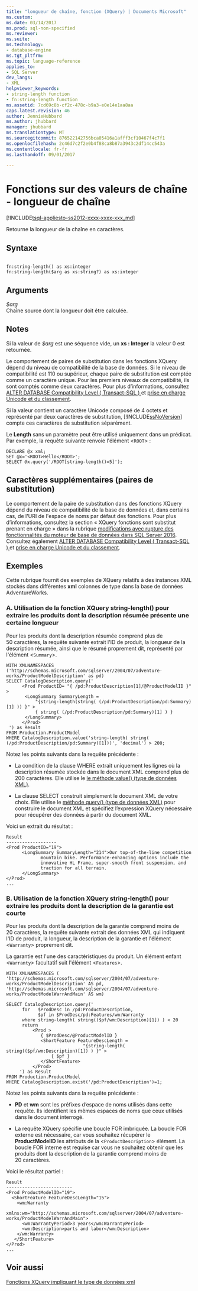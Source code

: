 ```yaml
---
title: "longueur de chaîne, fonction (XQuery) | Documents Microsoft"
ms.custom: 
ms.date: 03/14/2017
ms.prod: sql-non-specified
ms.reviewer: 
ms.suite: 
ms.technology:
- database-engine
ms.tgt_pltfrm: 
ms.topic: language-reference
applies_to:
- SQL Server
dev_langs:
- XML
helpviewer_keywords:
- string-length function
- fn:string-length function
ms.assetid: 7cd69c8b-cf2c-478c-b9a3-e0e14e1aa8aa
caps.latest.revision: 46
author: JennieHubbard
ms.author: jhubbard
manager: jhubbard
ms.translationtype: MT
ms.sourcegitcommit: 876522142756bca05416a1afff3cf10467f4c7f1
ms.openlocfilehash: 2c46d7c2f2e0b4f88ca8b87a3943c2df14cc543a
ms.contentlocale: fr-fr
ms.lasthandoff: 09/01/2017

---
```

# <a name="functions-on-string-values---string-length"></a>Fonctions sur des valeurs de chaîne - longueur de chaîne
[!INCLUDE[tsql-appliesto-ss2012-xxxx-xxxx-xxx_md](../includes/tsql-appliesto-ss2012-xxxx-xxxx-xxx-md.md)]

  Retourne la longueur de la chaîne en caractères.  
  
## <a name="syntax"></a>Syntaxe  
  
```  
  
fn:string-length() as xs:integer  
fn:string-length($arg as xs:string?) as xs:integer  
```  
  
## <a name="arguments"></a>Arguments  
 *$arg*  
 Chaîne source dont la longueur doit être calculée.  
  
## <a name="remarks"></a>Notes  
 Si la valeur de *$arg* est une séquence vide, un **xs : Integer** la valeur 0 est retournée.  
  
 Le comportement de paires de substitution dans les fonctions XQuery dépend du niveau de compatibilité de la base de données. Si le niveau de compatibilité est 110 ou supérieur, chaque paire de substitution est comptée comme un caractère unique. Pour les premiers niveaux de compatibilité, ils sont comptés comme deux caractères. Pour plus d’informations, consultez [ALTER DATABASE Compatibility Level &#40; Transact-SQL &#41; ](../t-sql/statements/alter-database-transact-sql-compatibility-level.md) et [prise en charge Unicode et du classement](../relational-databases/collations/collation-and-unicode-support.md).  
  
 Si la valeur contient un caractère Unicode composé de 4 octets et représenté par deux caractères de substitution, [!INCLUDE[ssNoVersion](../includes/ssnoversion-md.md)] compte ces caractères de substitution séparément.  
  
 Le **Length** sans un paramètre peut être utilisé uniquement dans un prédicat. Par exemple, la requête suivante renvoie l'élément <`ROOT`> :  
  
```  
DECLARE @x xml;  
SET @x='<ROOT>Hello</ROOT>';  
SELECT @x.query('/ROOT[string-length()=5]');  
```  
  
## <a name="supplementary-characters-surrogate-pairs"></a>Caractères supplémentaires (paires de substitution)  
 Le comportement de la paire de substitution dans des fonctions XQuery dépend du niveau de compatibilité de la base de données et, dans certains cas, de l'URI de l'espace de noms par défaut des fonctions. Pour plus d’informations, consultez la section « XQuery fonctions sont substitut prenant en charge » dans la rubrique [modifications avec rupture des fonctionnalités du moteur de base de données dans SQL Server 2016](../database-engine/breaking-changes-to-database-engine-features-in-sql-server-2016.md). Consultez également [ALTER DATABASE Compatibility Level &#40; Transact-SQL &#41; ](../t-sql/statements/alter-database-transact-sql-compatibility-level.md) et [prise en charge Unicode et du classement](../relational-databases/collations/collation-and-unicode-support.md).  
  
## <a name="examples"></a>Exemples  
 Cette rubrique fournit des exemples de XQuery relatifs à des instances XML stockés dans différentes **xml** colonnes de type dans la base de données AdventureWorks.  
  
### <a name="a-using-the-string-length-xquery-function-to-retrieve-products-with-long-summary-descriptions"></a>A. Utilisation de la fonction XQuery string-length() pour extraire les produits dont la description résumée présente une certaine longueur  
 Pour les produits dont la description résumée comprend plus de 50 caractères, la requête suivante extrait l'ID de produit, la longueur de la description résumée, ainsi que le résumé proprement dit, représenté par l'élément <`Summary`>.  
  
```  
WITH XMLNAMESPACES ('http://schemas.microsoft.com/sqlserver/2004/07/adventure-works/ProductModelDescription' as pd)  
SELECT CatalogDescription.query('  
      <Prod ProductID= "{ /pd:ProductDescription[1]/@ProductModelID }" >  
       <LongSummary SummaryLength =   
           "{string-length(string( (/pd:ProductDescription/pd:Summary)[1] )) }" >  
           { string( (/pd:ProductDescription/pd:Summary)[1] ) }  
       </LongSummary>  
      </Prod>  
 ') as Result  
FROM Production.ProductModel  
WHERE CatalogDescription.value('string-length( string( (/pd:ProductDescription/pd:Summary)[1]))', 'decimal') > 200;  
```  
  
 Notez les points suivants dans la requête précédente :  
  
-   La condition de la clause WHERE extrait uniquement les lignes où la description résumée stockée dans le document XML comprend plus de 200 caractères. Elle utilise le [le méthode value() (type de données XML)](../t-sql/xml/value-method-xml-data-type.md).  
  
-   La clause SELECT construit simplement le document XML de votre choix. Elle utilise le [méthode query() (type de données XML)](../t-sql/xml/query-method-xml-data-type.md) pour construire le document XML et spécifiez l’expression XQuery nécessaire pour récupérer des données à partir du document XML.  
  
 Voici un extrait du résultat :  
  
```  
Result  
-------------------  
<Prod ProductID="19">  
      <LongSummary SummaryLength="214">Our top-of-the-line competition   
             mountain bike. Performance-enhancing options include the  
             innovative HL Frame, super-smooth front suspension, and   
             traction for all terrain.  
      </LongSummary>  
</Prod>  
...  
```  
  
### <a name="b-using-the-string-length-xquery-function-to-retrieve-products-whose-warranty-descriptions-are-short"></a>B. Utilisation de la fonction XQuery string-length() pour extraire les produits dont la description de la garantie est courte  
 Pour les produits dont la description de la garantie comprend moins de 20 caractères, la requête suivante extrait des données XML qui indiquent l'ID de produit, la longueur, la description de la garantie et l'élément <`Warranty`> proprement dit.  
  
 La garantie est l'une des caractéristiques du produit. Un élément enfant <`Warranty`> facultatif suit l'élément <`Features`>.  
  
```  
WITH XMLNAMESPACES (  
'http://schemas.microsoft.com/sqlserver/2004/07/adventure-works/ProductModelDescription' AS pd,  
'http://schemas.microsoft.com/sqlserver/2004/07/adventure-works/ProductModelWarrAndMain' AS wm)  
  
SELECT CatalogDescription.query('  
      for   $ProdDesc in /pd:ProductDescription,  
            $pf in $ProdDesc/pd:Features/wm:Warranty  
      where string-length( string(($pf/wm:Description)[1]) ) < 20  
      return   
          <Prod >  
             { $ProdDesc/@ProductModelID }  
             <ShortFeature FeatureDescLength =   
                             "{string-length( string(($pf/wm:Description)[1]) ) }" >  
                 { $pf }  
             </ShortFeature>  
          </Prod>  
     ') as Result  
FROM Production.ProductModel  
WHERE CatalogDescription.exist('/pd:ProductDescription')=1;  
```  
  
 Notez les points suivants dans la requête précédente :  
  
-   **PD** et **wm** sont les préfixes d’espace de noms utilisés dans cette requête. Ils identifient les mêmes espaces de noms que ceux utilisés dans le document interrogé.  
  
-   La requête XQuery spécifie une boucle FOR imbriquée. La boucle FOR externe est nécessaire, car vous souhaitez récupérer le **ProductModelID** les attributs de la <`ProductDescription`> élément. La boucle FOR interne est requise car vous ne souhaitez obtenir que les produits dont la description de la garantie comprend moins de 20 caractères.  
  
 Voici le résultat partiel :  
  
```  
Result  
-------------------------  
<Prod ProductModelID="19">  
  <ShortFeature FeatureDescLength="15">  
    <wm:Warranty   
       xmlns:wm="http://schemas.microsoft.com/sqlserver/2004/07/adventure-works/ProductModelWarrAndMain">  
      <wm:WarrantyPeriod>3 years</wm:WarrantyPeriod>  
      <wm:Description>parts and labor</wm:Description>  
    </wm:Warranty>  
   </ShortFeature>  
</Prod>  
...  
```  
  
## <a name="see-also"></a>Voir aussi  
 [Fonctions XQuery impliquant le type de données xml](../xquery/xquery-functions-against-the-xml-data-type.md)  
  
  
